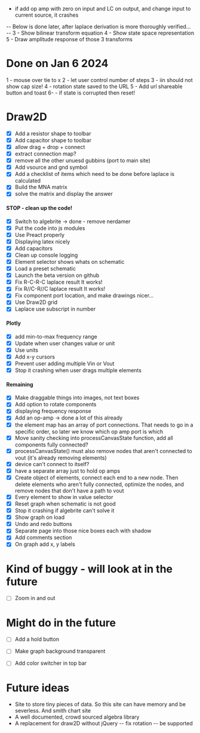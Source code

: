 - if add op amp with zero on input and LC on output, and change input to current source, it crashes




-- Below is done later, after laplace derivation is more thoroughly verified... --
3 - Show bilinear transform equation
4 - Show state space representation
5 - Draw amplitude response of those 3 transforms

# Done on Jan 6 2024
1 - mouse over tie to x
2 - let user control number of steps
3 - iin should not show cap size!
4 - rotation state saved to the URL
5 - Add url shareable button and toast
6- - if state is corrupted then reset!
# Draw2D
- [x] Add a resistor shape to toolbar
- [x] Add capacitor shape to toolbar
- [x] allow drag + drop + connect
- [x] extract connection map?
- [x] remove all the other unuesd gubbins (port to main site)
- [x] Add vsource and gnd symbol
- [x] Add a checklist of items which need to be done before laplace is calculated
- [x] Build the MNA matrix
- [x] solve the matrix and display the answer
#### STOP - clean up the code! 
- [x] Switch to algebrite -> done - remove nerdamer
- [x] Put the code into js modules
- [x] Use Preact properly
- [x] Displaying latex nicely
- [x] Add capacitors
- [x] Clean up console logging
- [x] Element selector shows whats on schematic
- [x] Load a preset schematic
- [x] Launch the beta version on github
- [x] Fix R-C-R-C laplace result It works!
- [x] Fix R//C-R//C laplace result It works!
- [x] Fix component port location, and make drawings nicer...
- [x] Use Draw2D grid
- [x] Laplace use subscript in number
#### Plotly
- [x] add min-to-max frequency range
- [x] Update when user changes value or unit
- [x] Use units 
- [x] Add x-y cursors
- [x] Prevent user adding multiple Vin or Vout
- [x] Stop it crashing when user drags multiple elements
#### Remaining
- [x] Make draggable things into images, not text boxes
- [x] Add option to rotate components
- [x] displaying frequency response
- [x] Add an op-amp -> done a lot of this already
- [x] the element map has an array of port connections. That needs to go in a specific order, so later we know which op amp port is which
- [x] Move sanity checking into processCanvasState function, add all components fully connected?
- [x] processCanvasState() must also remove nodes that aren't connected to vout (it's already removing elements)
- [x] device can't connect to itself?
- [x] have a separate array just to hold op amps
- [x] Create object of elements, connect each end to a new node. Then delete elements who aren't fully connected, optimize the nodes, and remove nodes that don't have a path to vout
- [x] Every element to show in value selector
- [x] Reset graph when schematic is not good
- [x] Stop it crashing if algebrite can't solve it
- [x] Show graph on load
- [x] Undo and redo buttons
- [x] Separate page into those nice boxes each with shadow
- [x] Add comments section
- [x] On graph add x, y labels
 
# Kind of buggy - will look at in the future
- [ ] Zoom in and out

# Might do in the future
- [ ] Add a hold button
- [ ] Make graph background transparent
- [ ] Add color switcher in top bar



# Future ideas
- Site to store tiny pieces of data. So this site can have memory and be severless. And smith chart site
- A well documented, crowd sourced algebra library
- A replacement for draw2D without jQuery
-- fix rotation
-- be supported